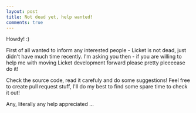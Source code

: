 ```yaml
---
layout: post
title: Not dead yet, help wanted!
comments: true
---
```


Howdy! :)

First of all wanted to inform any interested people - Licket is not dead, just didn't have much time recently. I'm asking you then - if you are willing to help me with moving Licket development forward please pretty pleeeease do it!

Check the source code, read it carefuly and do some suggestions! Feel free to create pull request stuff, I'll do my best to find some spare time to check it out!

Any, literally any help appreciated ...